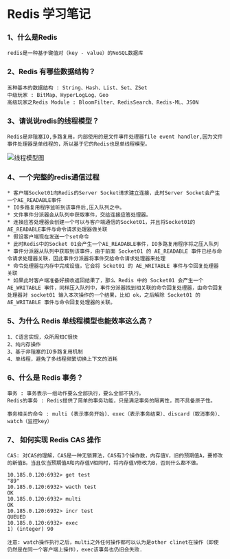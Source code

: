 # Redis 学习笔记  
### 1、什么是Redis  
    redis是一种基于键值对（key - value）的NoSQL数据库

### 2、Redis 有哪些数据结构？  
    五种基本的数据结构 : String、Hash、List、Set、ZSet
    中级玩家 : BitMap、HyperLogLog、Geo
    高级玩家之Redis Module : BloomFilter、RedisSearch、Redis-ML、JSON

### 3、请说说redis的线程模型？  
    Redis是非阻塞IO,多路复用。内部使用的是文件事件处理器file event handler,因为文件事件处理器是单线程的，所以基于它的Redis也是单线程模型。

![线程模型图](http://static2.iocoder.cn/images/Redis/2019_11_22/01.png)      
### 4、一个完整的redis通信过程  
    * 客户端Socket01向Redis的Server Socket请求建立连接，此时Server Socket会产生一个AE_READABLE事件  
    * IO多路复用程序监听到该事件后,压入队列之中。  
    * 文件事件分派器会从队列中获取事件，交给连接应答处理器。  
    * 连接应答处理器会创建一个可以与客户端通信的Socket01，并且将Socket01的AE_READABLE事件与命令请求处理器做关联  
    * 假设客户端现在发送一个set命令  
    * 此时Redis中的Socket 01会产生一个AE_READABLE事件，IO多路复用程序将之压入队列  
    * 事件分派器从队列中获取到该事件，由于前面 Socket01 的 AE_READABLE 事件已经与命令请求处理器关联，因此事件分派器将事件交给命令请求处理器来处理  
    * 命令处理器在内存中完成设值，它会将 Scket01 的 AE_WRITABLE 事件与令回复处理器关联  
    * 如果此时客户端准备好接收返回结果了，那么 Redis 中的 Socket01 会产生一个 AE_WRITABLE 事件，同样压入队列中，事件分派器找到相关联的命令回复处理器，由命令回复处理器对 socket01 输入本次操作的一个结果，比如 ok，之后解除 Socket01 的 AE_WRITABLE 事件与命令回复处理器的关联。  
      
### 5、为什么 Redis 单线程模型也能效率这么高？  
    1、C语言实现，众所周知C很快  
    2、纯内存操作  
    3、基于非阻塞的IO多路复用机制  
    4、单线程，避免了多线程频繁切换上下文的消耗  
    
### 6、什么是 Redis 事务？  
    事务 : 事务表示一组动作要么全部执行，要么全部不执行。  
    Redis的事务 : Redis提供了简单的事务功能，只是满足事务的隔离性，而不具备原子性。  
    
    事务相关的命令 : multi (表示事务开始)、exec（表示事务结束）、discard（取消事务）、watch（监控key）  

### 7、 如何实现 Redis CAS 操作  
    CAS: 对CAS的理解，CAS是一种无锁算法，CAS有3个操作数，内存值V，旧的预期值A，要修改的新值B。当且仅当预期值A和内存值V相同时，将内存值V修改为B，否则什么都不做。  
    
    10.185.0.120:6932> get test  
    "89"  
    10.185.0.120:6932> wacth test  
    OK  
    10.185.0.120:6932> multi  
    OK  
    10.185.0.120:6932> incr test  
    QUEUED  
    10.185.0.120:6932> exec  
    1) (integer) 90  
    
    注意: watch操作执行之后，multi之外任何操作都可以认为是other clinet在操作（即使仍然是在同一个客户端上操作），exec该事务也仍旧会失败.  
    